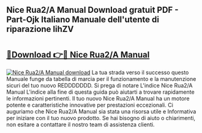 ## Nice Rua2/A Manual Download gratuit PDF - Part-Ojk Italiano Manuale dell'utente di riparazione lihZV

# <h2><a href="http://dffhnz.blite.top/?on=Nice+Rua2%2fA+Manual">🔗Download 👉🔴 Nice Rua2/A Manual</a></h2>

[![Nice Rua2/A Manual download](https://i.imgur.com/lujVjoI.png)](http://dffhnz.blite.top/?on=Nice+Rua2%2fA+Manual)
La tua strada verso il successo questo Manuale funge da tabella di marcia per il funzionamento e la manutenzione sicuri del tuo nuovo REDDDDDDD. Si prega di notare L'indice Nice Rua2/A Manual L'indice alla fine di questa guida può aiutarti a trovare rapidamente le informazioni pertinenti. Il tuo nuovo Nice Rua2/A Manual ha un motore potente e caratteristiche innovative per prestazioni eccezionali. Ci auguriamo che Nice Rua2/A Manual sia stata una risorsa utile e Informativa per iniziare con il tuo nuovo prodotto. Se hai bisogno di aiuto o chiarimenti, non esitare a contattare il nostro team di assistenza clienti.
